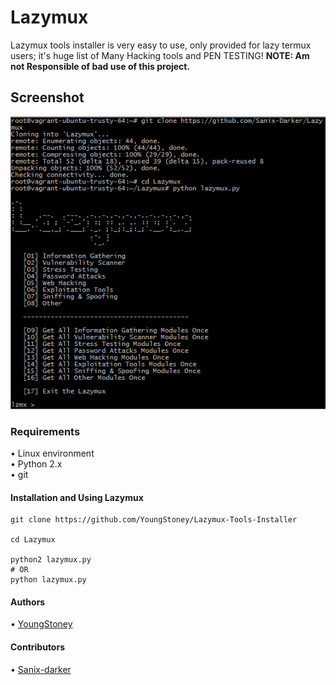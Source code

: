 # Lazymux
Lazymux tools installer is very easy to use, only provided for lazy termux users; it's huge list of Many Hacking tools and PEN TESTING!
**NOTE: Am not Responsible of bad use of this project.**

## Screenshot
<img src="lazymux2.png">

### Requirements
• Linux environment<br>
• Python 2.x<br>
• git<br>

#### Installation and Using Lazymux
```shell
git clone https://github.com/YoungStoney/Lazymux-Tools-Installer
 
cd Lazymux

python2 lazymux.py
# OR
python lazymux.py
```

#### Authors
• [YoungStoney](https://github.com/YoungStoney)

#### Contributors
• [Sanix-darker](https://github.com/Sanix-Darker)
